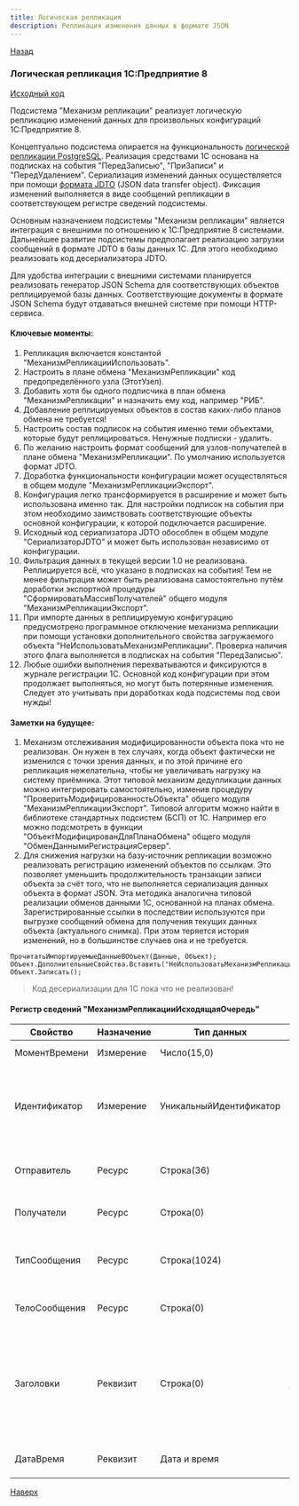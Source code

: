```yaml
---
title: Логическая репликация
description: Репликация изменения данных в формате JSON
---
```

[Назад](/dajet-blog/#логическая-репликация-1с-предприятие-8)

### Логическая репликация 1C:Предприятие 8

[Исходный код](https://github.com/zhichkin/1c-logical-replication)

Подсистема "Механизм репликации" реализует логическую репликацию изменений данных для произвольных конфигураций 1С:Предприятие 8.

Концептуально подсистема опирается на функциональность [логической репликации PostgreSQL](https://postgrespro.ru/docs/postgresql/current/logical-replication). Реализация средствами 1С основана на подписках на события "ПередЗаписью", "ПриЗаписи" и "ПередУдалением". Сериализация изменений данных осуществляется при помощи [формата JDTO](https://zhichkin.github.io/1c-logical-replication/jdto/) (JSON data transfer object). Фиксация изменений выполняется в виде сообщений репликации в соответствующем регистре сведений подсистемы.

Основным назначением подсистемы "Механизм репликации" является интеграция с внешними по отношению к 1С:Предприятие 8 системами. Дальнейшее развитие подсистемы предполагает реализацию загрузки сообщений в формате JDTO в базы данных 1С. Для этого необходимо реализовать код десериализатора JDTO.

Для удобства интеграции с внешними системами планируется реализовать генератор JSON Schema для соответствующих объектов реплицируемой базы данных. Соответствующие документы в формате JSON Schema будут отдаваться внешней системе при помощи HTTP-сервиса.

#### Ключевые моменты:
1. Репликация включается константой "МеханизмРепликацииИспользовать".
2. Настроить в плане обмена "МеханизмРепликации" код предопределённого узла (ЭтотУзел).
3. Добавить хотя бы одного подписчика в план обмена "МеханизмРепликации" и назначить ему код, например "РИБ".
4. Добавление реплицируемых объектов в состав каких-либо планов обмена не требуется!
5. Настроить состав подписок на события именно теми объектами, которые будут реплицироваться. Ненужные подписки - удалить.
6. По желанию настроить формат сообщений для узлов-получателей в плане обмена "МеханизмРепликации". По умолчанию используется формат JDTO.
7. Доработка функциональности конфигурации может осуществляться в общем модуле "МеханизмРепликацииЭкспорт".
8. Конфигурация легко трансформируется в расширение и может быть использована именно так. Для настройки подписок на события при этом необходимо заимствовать соответствующие объекты основной конфигурации, к которой подключается расширение.
9. Исходный код сериализатора JDTO обособлен в общем модуле "СериализаторJDTO" и может быть использован независимо от конфигурации.
10. Фильтрация данных в текущей версии 1.0 не реализована. Реплицируется всё, что указано в подписках на события! Тем не менее фильтрация может быть реализована самостоятельно путём доработки экспортной процедуры "СформироватьМассивПолучателей" общего модуля "МеханизмРепликацииЭкспорт".
11. При импорте данных в реплицируемую конфигурацию предусмотрено программное отключение механизма репликации при помощи установки дополнительного свойства загружаемого объекта "НеИспользоватьМеханизмРепликации". Проверка наличия этого флага выполняется в подписках на события "ПередЗаписью".
12. Любые ошибки выполнения перехватываются и фиксируются в журнале регистрации 1С. Основной код конфигурации при этом продолжает выполняться, но могут быть потерянные изменения. Следует это учитывать при доработках кода подсистемы под свои нужды!

#### Заметки на будущее:
1. Механизм отслеживания модифицированности объекта пока что не реализован. Он нужен в тех случаях, когда объект фактически не изменился с точки зрения данных, и по этой причине его репликация нежелательна, чтобы не увеличивать нагрузку на систему приёмника. Этот типовой механизм дедупликации данных можно интегрировать самостоятельно, изменив процедуру "ПроверитьМодифицированностьОбъекта" общего модуля "МеханизмРепликацииЭкспорт". Типовой алгоритм можно найти в библиотеке стандартных подсистем (БСП) от 1С. Например его можно подсмотреть в функции "ОбъектМодифицированДляПланаОбмена" общего модуля "ОбменДаннымиРегистрацияСервер".
2. Для снижения нагрузки на базу-источник репликации возможно реализовать регистрацию изменений объектов по ссылкам. Это позволяет уменьшить продолжительность транзакции записи объекта за счёт того, что не выполняется сериализация данных объекта в формат JSON. Эта методика аналогична типовой реализации обменов данными 1С, основанной на планах обмена. Зарегистрированные ссылки в последствии используются при выгрузке сообщений обмена для получения текущих данных объекта (актуального снимка). При этом теряется история изменений, но в большинстве случаев она и не требуется.

```
ПрочитатьИмпортируемыеДанныеВОбъект(Данные, Объект);
Объект.ДополнительныеСвойства.Вставить("НеИспользоватьМеханизмРепликации");
Объект.Записать();
```

> Код десериализации для 1С пока что не реализован!

#### Регистр сведений "МеханизмРепликацииИсходящаяОчередь"

|**Свойство**|**Назначение**|**Тип данных**|**Описание**|
|---|---|---|---|
|МоментВремени|Измерение|Число(15,0)|Время в миллисекундах для упорядочивания очереди по FIFO|
|Идентификатор|Измерение|УникальныйИдентификатор|Ссылка на объект, регистратор или произвольный UUID (для независимых регистров сведений). Значение измерения генерируется в процедуре "СформироватьИдентификаторСообщения" общего модуля "МеханизмРепликацииЭкспорт".|
|Отправитель|Ресурс|Строка(36)|Код или идентификатор отправителя, реплицируемой базы данных. Код берётся из предопределённого узла плана обмена "МеханизмРепликации".|
|Получатели|Ресурс|Строка(0)|Коды получателей в формате CSV. Коды берутся из плана обмена "МеханизмРепликации".|
|ТипСообщения|Ресурс|Строка(1024)|Тип сообщения репликации. По умолчанию равно значению, которое возвращает вызов метода "ПолноеИмя" объекта метаданных. Например, "Справочник.Номенклатура".|
|ТелоСообщения|Ресурс|Строка(0)|Тело сообщения в указанном в плане обмена "МеханизмРепликации" формате. По умолчанию это формат JDTO.|
|Заголовки|Реквизит|Строка(0)|Заголовки (метаданные) сообщения в формате JSON. По умолчанию это структура, имеющая следующие значения: версия схемы данных (конфигурации), тип операции DML базы данных 1С и формат тела сообщения. За формирование заголовков отвечает процедура "СформироватьЗаголовкиСообщения" общего модуля "МеханизмРепликацииЭкспорт".|
|ДатаВремя|Реквизит|Дата и время|Время формирования сообщения репликации. Используется текущее время сервера кластера 1С.|

[Наверх](#логическая-репликация-1спредприятие-8)
